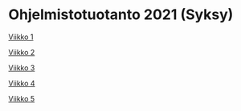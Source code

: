 # Ohjelmistotuotanto 2021 (Syksy)

[Viikko 1](https://github.com/Ozath/ohtu-2021-assignments/tree/main/viikko1)

[Viikko 2](https://github.com/Ozath/ohtu-2021-assignments/tree/main/viikko2)

[Viikko 3](https://github.com/Ozath/ohtu-2021-assignments/tree/main/viikko3)

[Viikko 4](https://github.com/Ozath/ohtu-laskarit/tree/main/viikko4)

[Viikko 5]()
